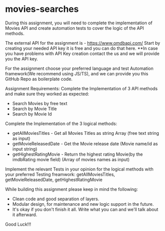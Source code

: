 # movies-searches

During this assignment, you will need to complete the implementation of Movies API and create automation tests to cover the logic of the API methods.

The external API for the assignment is - https://www.omdbapi.com/
Start by creating your needed API key it is free and you can do that here.
	**In case you have problems with API Key creation contact the us and we will provide you the API key.

For the assignment choose your preferred language and test Automation framework(We recommend using JS/TS), and we can provide you this GitHub Repo as boilerplate code.

Assignment Requirements:
Complete the Implementation of 3 API methods and make sure they worked as expected:
 - Search Movies by free text
 - Search by Movie Title
 - Search by Movie Id

Complete the Implementation of the 3 logical methods:
 - getAllMoviesTitles - Get all Movies Titles as string Array (free text string as input)
 - getMovieReleasedDate - Get the Movie release date (Movie name/id as input string)
 - getHighestRatingMovie - Return the highest rating Movie(by the imdbRating movie field) (Array of movies names as input)

Implement the relevant Tests in your opinion for the logical methods with your preferred Testing freamwork:
getAllMoviesTitles, getMovieReleasedDate, getHighestRatingMovie

While building this assignment please keep in mind the following:
 - Clean code and good separation of layers.
 - Modular design, for maintenance and new logic support in the future.
 - It's okay if you don't finish it all. Write what you can and we'll talk about it afterward.

Good Luck!!!
